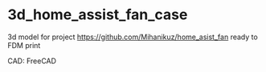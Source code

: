 # 3d_home_assist_fan_case

3d model for project https://github.com/Mihanikuz/home_asist_fan
ready to FDM print

CAD: FreeCAD
